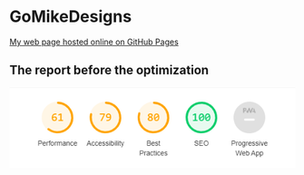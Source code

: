 # GoMikeDesigns

[My web page hosted online on GitHub Pages]()

## The report before the optimization
![report](\img\before.png)
